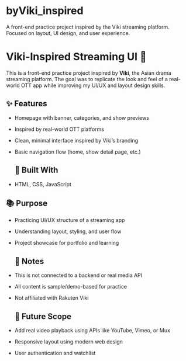 # byViki_inspired
A front-end practice project inspired by the Viki streaming platform. Focused on layout, UI design, and user experience.

# Viki-Inspired Streaming UI 🎥
This is a front-end practice project inspired by **Viki**, the Asian drama streaming platform. The goal was to replicate the look and feel of a real-world OTT app while improving my UI/UX and layout design skills.

## ✨ Features
- Homepage with banner, categories, and show previews
-  Inspired by real-world OTT platforms
- Clean, minimal interface inspired by Viki’s branding
- Basic navigation flow (home, show detail page, etc.)

  ## 🔧 Built With
- HTML, CSS, JavaScript 

## 📚 Purpose
- Practicing UI/UX structure of a streaming app
- Understanding layout, styling, and user flow
- Project showcase for portfolio and learning

  ## 📌 Notes
- This is not connected to a backend or real media API
- All content is sample/demo-based for practice
- Not affiliated with Rakuten Viki

  ## 🚀 Future Scope
- Add real video playback using APIs like YouTube, Vimeo, or Mux
- Responsive layout using modern web design
- User authentication and watchlist

